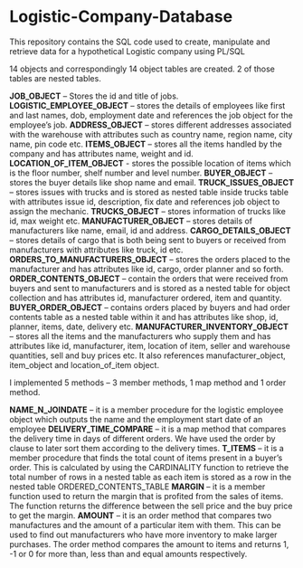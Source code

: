# Logistic-Company-Database
This repository contains the SQL code used to create, manipulate and retrieve data for a hypothetical Logistic company using PL/SQL

14 objects and correspondingly 14 object tables are created. 2 of those tables are nested tables.

**JOB_OBJECT** – Stores the id and title of jobs.
**LOGISTIC_EMPLOYEE_OBJECT** – stores the details of employees like first and last names, dob, employment date and references the job object for the employee’s job.
**ADDRESS_OBJECT** – stores different addresses associated with the warehouse with attributes such as country name, region name, city name, pin code etc.
**ITEMS_OBJECT** – stores all the items handled by the company and has attributes name, weight and id.
**LOCATION_OF_ITEM_OBJECT** - stores the possible location of items which is the floor number, shelf number and level number.
**BUYER_OBJECT** – stores the buyer details like shop name and email.
**TRUCK_ISSUES_OBJECT** – stores issues with trucks and is stored as nested table inside trucks table with attributes issue id, description, fix date and references job object to assign the mechanic.
**TRUCKS_OBJECT** – stores information of trucks like id, max weight etc.
**MANUFACTURER_OBJECT** – stores details of manufacturers like name, email, id and address.
**CARGO_DETAILS_OBJECT** – stores details of cargo that is both being sent to buyers or received from manufacturers with attributes like truck, id etc.
**ORDERS_TO_MANUFACTURERS_OBJECT** – stores the orders placed to the manufacturer and has attributes like id, cargo, order planner and so forth.
**ORDER_CONTENTS_OBJECT** – contain the orders that were received from buyers and sent to manufacturers and is stored as a nested table for object collection and has attributes id, manufacturer ordered, item and quantity.
**BUYER_ORDER_OBJECT** – contains orders placed by buyers and had order contents table as a nested table within it and has attributes like shop, id, planner, items, date, delivery etc.
**MANUFACTURER_INVENTORY_OBJECT** – stores all the items and the manufacturers who supply them and has attributes like id, manufacturer, item, location of item, seller and warehouse quantities, sell and buy prices etc. It also references manufacturer_object, item_object and location_of_item object.

I implemented 5 methods – 3 member methods, 1 map method and 1 order method.

**NAME_N_JOINDATE** – it is a member procedure for the logistic employee object which outputs the name and the employment start date of an employee
**DELIVERY_TIME_COMPARE** – it is a map method that compares the delivery time in days of different orders. We have used the order by clause to later sort them according to the delivery times.
**T_ITEMS** – it is a member procedure that finds the total count of items present in a buyer’s order. This is calculated by using the CARDINALITY function to retrieve the total number of rows in a nested table as each item is stored as a row in the nested table ORDERED_CONTENTS_TABLE
**MARGIN** – it is a member function used to return the margin that is profited from the sales of items. The function returns the difference between the sell price and the buy price to get the margin.
**AMOUNT** – it is an order method that compares two manufactures and the amount of a particular item with them. This can be used to find out manufacturers who have more inventory to make larger purchases. The order method compares the amount to items and returns 1, -1 or 0 for more than, less than and equal amounts respectively.
